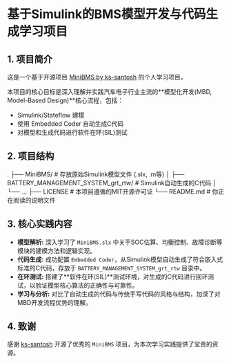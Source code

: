 # 基于Simulink的BMS模型开发与代码生成学习项目

## 1. 项目简介

这是一个基于开源项目 [MiniBMS by ks-santosh](https://github.com/ks-santosh/MiniBMS) 的个人学习项目。

本项目的核心目标是深入理解并实践汽车电子行业主流的**模型化开发(MBD, Model-Based Design)**核心流程，包括：
* Simulink/Stateflow 建模
* 使用 Embedded Coder 自动生成C代码
* 对模型和生成代码进行软件在环(SIL)测试

## 2. 项目结构

.
├── MiniBMS/                  # 存放原始Simulink模型文件 (.slx, .m等)
│   ├── BATTERY_MANAGEMENT_SYSTEM_grt_rtw/  # Simulink自动生成的C代码
│   └── ...
├── LICENSE                   # 本项目遵循的MIT开源许可证
└── README.md                 # 你正在阅读的说明文件

## 3. 核心实践内容

* **模型解析:** 深入学习了 `MiniBMS.slx` 中关于SOC估算、均衡控制、故障诊断等模块的建模方法和逻辑实现。
* **代码生成:** 成功配置 `Embedded Coder`，从Simulink模型自动生成了符合嵌入式标准的C代码，存放于 `BATTERY_MANAGEMENT_SYSTEM_grt_rtw` 目录中。
* **在环测试:** 搭建了**软件在环(SIL)**测试环境，对生成的C代码进行回环测试，以验证模型核心算法的正确性与可靠性。
* **学习与分析:** 对比了自动生成的代码与传统手写代码的风格与结构，加深了对MBD开发流程优势的理解。

## 4. 致谢

感谢 [ks-santosh](https://github.com/ks-santosh) 开源了优秀的 `MiniBMS` 项目，为本次学习实践提供了宝贵的资源。
